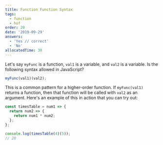 ```yaml
---
title: Function Function Syntax
tags:
  - function
  - hof
order: 20
date: '2019-09-29'
answers:
  - 'Yes // correct'
  - 'No'
allocatedTime: 30
---
```


Let's say `myFunc` is a function, `val1` is a variable, and `val2` is a variable. Is the following syntax allowed in JavaScript?

```javascript
myFunc(val1)(val2);
```

<!-- explanation -->

This is a common pattern for a higher-order function. If `myFunc(val1)` returns a function, then that function will be called with `val2` as an argument. Here's an example of this in action that you can try out:

```javascript
const timesTable = num1 => {
  return num2 => {
    return num1 * num2;
  };
};

console.log(timesTable(4)(5));
// 20
```
